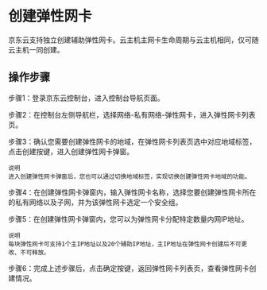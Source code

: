 # 创建弹性网卡

京东云支持独立创建辅助弹性网卡。云主机主网卡生命周期与云主机相同，仅可随云主机一同创建。

## 操作步骤
步骤1：登录京东云控制台，进入控制台导航页面。

步骤2：在控制台左侧导航栏，选择网络-私有网络-弹性网卡，进入弹性网卡列表页。

步骤3：确认您需要创建弹性网卡的地域，在弹性网卡列表页选中对应地域标签，点击创建按键，进入创建弹性网卡弹窗。

	说明
	进入创建弹性网卡弹窗后，您也可以通过切换地域标签，实现切换创建弹性网卡地域的功能。

步骤4：在创建弹性网卡弹窗内，输入弹性网卡名称，选择您要创建弹性网卡所在的私有网络以及子网，并为该弹性网卡选定一个安全组。

步骤5：在创建弹性网卡弹窗内，您可以为弹性网卡分配特定数量内网IP地址。

	说明
	每块弹性网卡可支持1个主IP地址以及20个辅助IP地址，主IP地址在弹性网卡创建后不可更改、不可释放。

步骤6：完成上述步骤后，点击确定按键，返回弹性网卡列表页，查看弹性网卡创建情况。

